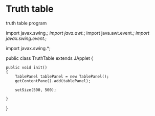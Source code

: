 # Truth table
truth table program

import javax.swing.*;
import java.awt.*;
import java.awt.event.*;
import javax.swing.event.*;

import javax.swing.*;

public class TruthTable extends JApplet
{

	
	public void init()
	{
		TablePanel tablePanel = new TablePanel();
		getContentPane().add(tablePanel);
		
		setSize(500, 500);
		
	}
	
}

